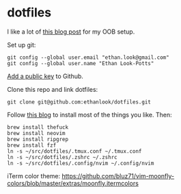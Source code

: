 # dotfiles

I like a lot of [this blog post](https://www.josean.com/posts/terminal-setup) for my OOB setup.

Set up git:

```
git config --global user.email "ethan.look@gmail.com"
git config --global user.name "Ethan Look-Potts"
```

[Add a public key](https://docs.github.com/en/authentication/connecting-to-github-with-ssh/adding-a-new-ssh-key-to-your-github-account) to Github.

Clone this repo and link dotfiles:

```
git clone git@github.com:ethanlook/dotfiles.git
```

Follow [this blog](https://www.josean.com/posts/terminal-setup) to install most of the things you like. Then:

```
brew install thefuck
brew install neovim
brew install ripgrep
brew install fzf
ln -s ~/src/dotfiles/.tmux.conf ~/.tmux.conf
ln -s ~/src/dotfiles/.zshrc ~/.zshrc
ln -s ~/src/dotfiles/.config/nvim ~/.config/nvim
```

iTerm color theme: https://github.com/bluz71/vim-moonfly-colors/blob/master/extras/moonfly.itermcolors
